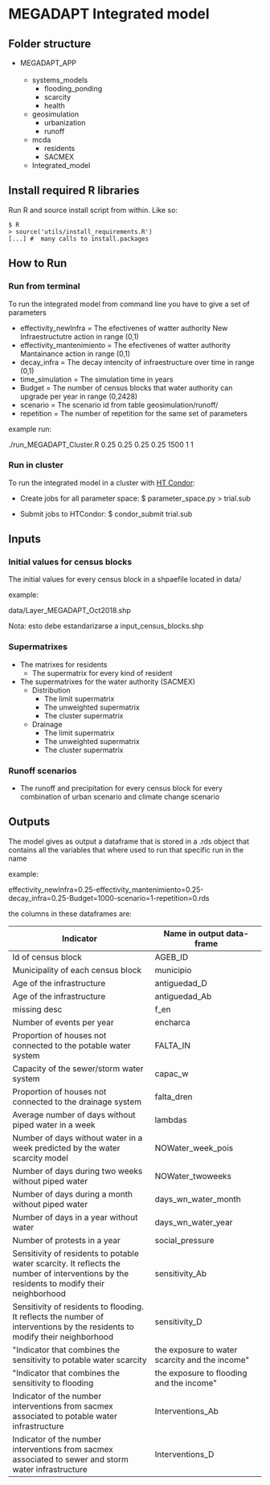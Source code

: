 # MEGADAPT Integrated model

## Folder structure

* MEGADAPT_APP<br/><br/>
  * systems_models
	* flooding_ponding
	* scarcity
	* health
  * geosimulation
	* urbanization
	* runoff
  * mcda
	* residents
	* SACMEX
  * Integrated_model



## Install required R libraries

Run R and source install script from within. Like so:

	$ R
	> source('utils/install_requirements.R')
	[...] #  many calls to install.packages


## How to Run

### Run from terminal

To run the integrated model from command line you have to give a set of parameters

- effectivity_newInfra = The efectivenes of watter authority New Infraestructutre action in range (0,1)
- effectivity_mantenimiento = The efectivenes of watter authority Mantainance action in range (0,1)
- decay_infra = The decay intencity of infraestructure over time in range (0,1)
- time_simulation = The simulation time in years
- Budget = The number of census blocks that water authority can upgrade per year in range (0,2428)
- scenario = The scenario id from table geosimulation/runoff/
- repetition = The number of repetition for the same set of parameters

example run:

./run_MEGADAPT_Cluster.R 0.25 0.25 0.25 0.25 1500 1 1

### Run in cluster

To run the integrated model in a cluster with [HT Condor](http://htcondor.org):

- Create jobs for all parameter space:
  $ parameter_space.py > trial.sub

- Submit jobs to HTCondor:
  $ condor_submit trial.sub


## Inputs

### Initial values for census blocks

The initial values for every census block in a shpaefile located in data/

example:

data/Layer_MEGADAPT_Oct2018.shp

Nota: esto debe estandarizarse a input_census_blocks.shp

### Supermatrixes

* The matrixes for residents
  * The supermatrix for every kind of resident
* The supermatrixes for the water authority (SACMEX)
  * Distribution
	* The limit supermatrix
	* The unweighted supermatrix
	* The cluster supermatrix
  * Drainage
	* The limit supermatrix
	* The unweighted supermatrix
	* The cluster supermatrix


### Runoff scenarios

  * The runoff and precipitation for every census block for every combination of urban scenario and climate change scenario


## Outputs

The model gives as output a dataframe that is stored in a .rds object that contains all the variables that where used to run that specific run in the name

example:

effectivity_newInfra=0.25-effectivity_mantenimiento=0.25-decay_infra=0.25-Budget=1000-scenario=1-repetition=0.rds

the columns in these dataframes are:


Indicator | Name in output data-frame
-- | --
Id of census block | AGEB_ID
Municipality of each census block | municipio
Age of the infrastructure | antiguedad_D
Age of the infrastructure | antiguedad_Ab
missing desc | f_en
Number of events per year | encharca
Proportion of houses not connected to the potable water system | FALTA_IN
Capacity of the sewer/storm water system | capac_w
Proportion of houses not connected to the drainage system | falta_dren
Average number of days without piped water in a week | lambdas
Number of days without water in a week predicted by the water scarcity model | NOWater_week_pois
Number of  days during two weeks without piped water | NOWater_twoweeks
Number of  days during a month without piped water | days_wn_water_month
Number of days in a year without water | days_wn_water_year
Number of protests in a year | social_pressure
Sensitivity of residents to potable water scarcity. It reflects the number of interventions by the residents to modify their neighborhood | sensitivity_Ab
Sensitivity of residents to flooding. It reflects the number of interventions by the residents to modify their neighborhood | sensitivity_D
"Indicator that combines the sensitivity to potable water scarcity |  the exposure to water scarcity and the income" | vulnerability_Ab
"Indicator that combines the sensitivity to flooding |  the exposure to flooding and the income" | vulnerability_D
Indicator of the number interventions from sacmex associated to potable water infrastructure | Interventions_Ab
Indicator of the number interventions from sacmex associated to sewer and storm water infrastructure | Interventions_D
